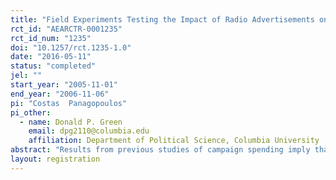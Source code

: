 ```yaml
---
title: "Field Experiments Testing the Impact of Radio Advertisements on Electoral Competition"
rct_id: "AEARCTR-0001235"
rct_id_num: "1235"
doi: "10.1257/rct.1235-1.0"
date: "2016-05-11"
status: "completed"
jel: ""
start_year: "2005-11-01"
end_year: "2006-11-06"
pi: "Costas  Panagopoulos"
pi_other:
  - name: Donald P. Green
    email: dpg2110@columbia.edu
    affiliation: Department of Political Science, Columbia University
abstract: "Results from previous studies of campaign spending imply that equal-sized grants to both incumbents and challengers are a net benefit to challengers, who on average spend less money and derive greater marginal returns from each additional dollar. This study provides an experimental test of this proposition. Cities holding mayoral elections in November 2005 and 2006 were randomly assigned to broadcast nonpartisan radio ads that stated the names of the mayoral candidates, reminded listeners about the date of the upcoming election, and encouraged them to vote. Consistent with the findings of previous studies on the differential effects of incumbent and challenger campaign spending on election outcomes, we find that these radio ads produced substantially more competitive elections. The borderline statistical significance of our results, however, invites replication of this experiment."
layout: registration
---
```


